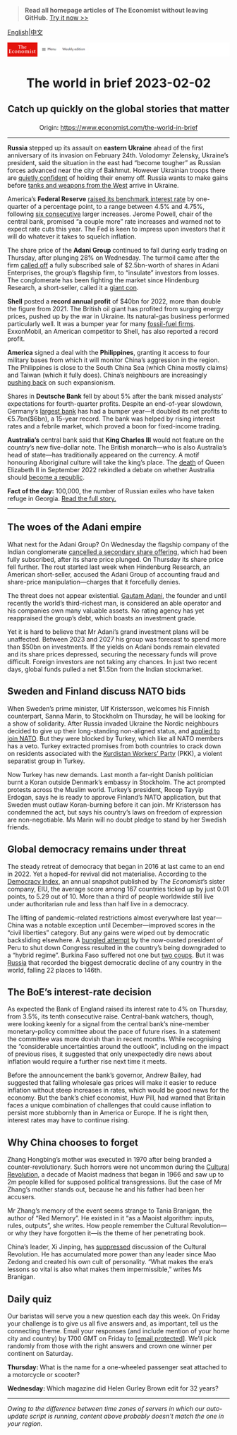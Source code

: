 > **Read all homepage articles of The Economist without leaving GitHub.** [Try it now >>](https://arielherself.github.io/te)

[English](https://github.com/arielherself/espresso/blob/main/README.md)|[中文](https://github-com.translate.goog/arielherself/espresso/blob/main/README.md?_x_tr_sl=en&_x_tr_tl=zh-CN&_x_tr_hl=zh-CN&_x_tr_pto=wapp)



![The Economist](menubar.png)

# <p align="center">The world in brief 2023-02-02</p>

## <p align="center">Catch up quickly on the global stories that matter</p>

<p align="center">Origin: <a href="https://www.economist.com/the-world-in-brief">https://www.economist.com/the-world-in-brief</a><hr>

<strong>Russia </strong>stepped up its assault on <strong>eastern</strong> <strong>Ukraine</strong> ahead of the first anniversary of its invasion on February 24th. Volodomyr Zelensky, Ukraine’s president, said the situation in the east had “become tougher” as Russian forces advanced near the city of Bakhmut. However Ukrainian troops there are [quietly confident](https://www.economist.com/europe/2023/02/01/ukraines-troops-in-the-east-are-quietly-confident) of holding their enemy off. Russia wants to make gains before [tanks and weapons from the West](https://www.economist.com/the-economist-explains/2023/01/25/what-makes-germanys-leopard-2-tank-the-best-fit-for-ukraine) arrive in Ukraine.

America’s <strong>Federal Reserve</strong> [raised its benchmark interest rate](https://www.economist.com/finance-and-economics/2023/02/01/rallying-markets-suffer-from-a-doveish-illusion) by one-quarter of a percentage point, to a range between 4.5% and 4.75%, following [six consecutive](https://www.economist.com/finance-and-economics/2022/12/13/americas-inflation-fever-may-be-breaking-at-last) larger increases. Jerome Powell, chair of the central bank, promised “a couple more” rate increases and warned not to expect rate cuts this year. The Fed is keen to impress upon investors that it will do whatever it takes to squelch inflation.

The share price of the <strong>Adani Group </strong>continued to fall during early trading on Thursday, after plunging 28% on Wednesday. The turmoil came after the firm [called off](https://www.economist.com/business/2023/02/01/what-next-for-gautam-adanis-embattled-empire) a fully subscribed sale of $2.5bn-worth of shares in Adani Enterprises, the group’s flagship firm, to “insulate” investors from losses. The conglomerate has been fighting the market since Hindenburg Research, a short-seller, called it a [giant con](https://www.economist.com/leaders/2023/01/31/nagging-questions-over-the-adani-empire-wont-go-away).

<strong>Shell</strong> posted a <strong>record annual profit</strong> of $40bn for 2022, more than double the figure from 2021. The British oil giant has profited from surging energy prices, pushed up by the war in Ukraine. Its natural-gas business performed particularly well. It was a bumper year for many [fossil-fuel firms](https://www.economist.com/business/can-big-oils-bounce-back-last/21807153). ExxonMobil, an American competitor to Shell, has also reported a record profit.

<strong>America</strong> signed a deal with the <strong>Philippines</strong>, granting it access to four military bases from which it will monitor China’s aggression in the region. The Philippines is close to the South China Sea (which China mostly claims) and Taiwan (which it fully does). China’s neighbours are increasingly [pushing back](https://www.economist.com/asia/2023/02/01/chinas-put-upon-maritime-neighbours-are-pushing-back) on such expansionism.

Shares in <strong>Deutsche Bank</strong> fell by about 5% after the bank missed analysts’ expectations for fourth-quarter profits. Despite an end-of-year slowdown, Germany’s [largest bank](https://www.economist.com/finance-and-economics/2022/01/29/has-deutsche-bank-turned-the-corner) has had a bumper year—it doubled its net profits to €5.7bn($6bn), a 15-year record. The bank was helped by rising interest rates and a febrile market, which proved a boon for fixed-income trading.

<strong>Australia’s</strong> central bank said that <strong>King Charles III</strong> would not feature on the country’s new five-dollar note. The British monarch—who is also Australia’s head of state—has traditionally appeared on the currency. A motif honouring Aboriginal culture will take the king’s place. The [death](https://www.economist.com/leaders/2022/09/08/the-death-of-elizabeth-ii-marks-the-end-of-an-era) of Queen Elizabeth II in September 2022 rekindled a debate on whether Australia should [become a republic](https://www.economist.com/international/2022/09/09/some-of-the-new-kings-realms-may-become-republics).

<strong>Fact of the day:</strong> 100,000, the number of Russian exiles who have taken refuge in Georgia. [Read the full story.](https://www.economist.com/europe/2023/01/31/georgia-is-drifting-into-the-kremlins-orbit)

----------

## The woes of the Adani empire

What next for the Adani Group? On Wednesday the flagship company of the Indian conglomerate [cancelled a secondary share offering](https://www.economist.com/business/2023/02/01/what-next-for-gautam-adanis-embattled-empire), which had been fully subscribed, after its share price plunged. On Thursday its share price fell further. The rout started last week when Hindenburg Research, an American short-seller, accused the Adani Group of accounting fraud and share-price manipulation—charges that it forcefully denies.

The threat does not appear existential. [Gautam Adani](https://www.economist.com/the-economist-explains/2023/01/31/who-is-gautam-adani), the founder and until recently the world’s third-richest man, is considered an able operator and his companies own many valuable assets. No rating agency has yet reappraised the group’s debt, which boasts an investment grade.

Yet it is hard to believe that Mr Adani’s grand investment plans will be unaffected. Between 2023 and 2027 his group was forecast to spend more than $50bn on investments. If the yields on Adani bonds remain elevated and its share prices depressed, securing the necessary funds will prove difficult. Foreign investors are not taking any chances. In just two recent days, global funds pulled a net $1.5bn from the Indian stockmarket.

## Sweden and Finland discuss NATO bids

When Sweden’s prime minister, Ulf Kristersson, welcomes his Finnish counterpart, Sanna Marin, to Stockholm on Thursday, he will be looking for a show of solidarity. After Russia invaded Ukraine the Nordic neighbours decided to give up their long-standing non-aligned status, and [applied to join NATO](https://www.economist.com/leaders/2022/05/15/in-applying-to-nato-finland-and-sweden-give-the-lie-to-putins-claims). But they were blocked by Turkey, which like all NATO members has a veto. Turkey extracted promises from both countries to crack down on residents associated with the [Kurdistan Workers’ Party](https://www.economist.com/the-economist-explains/2022/06/28/what-is-the-pkk) (PKK), a violent separatist group in Turkey.

Now Turkey has new demands. Last month a far-right Danish politician burnt a Koran outside Denmark’s embassy in Stockholm. The act prompted protests across the Muslim world. Turkey’s president, Recep Tayyip Erdogan, says he is ready to approve Finland’s NATO application, but that Sweden must outlaw Koran-burning before it can join. Mr Kristersson has condemned the act, but says his country’s laws on freedom of expression are non-negotiable. Ms Marin will no doubt pledge to stand by her Swedish friends.

## Global democracy remains under threat

The steady retreat of democracy that began in 2016 at last came to an end in 2022. Yet a hoped-for revival did not materialise. According to the [Democracy Index](https://www.eiu.com/n/campaigns/democracy-index-2022/?utm_source=economist&amp;utm_medium=espresso&amp;utm_campaign=democracy-index-2022), an annual snapshot published by <em>The Economist</em>’s sister company, EIU, the average score among 167 countries ticked up by just 0.01 points, to 5.29 out of 10. More than a third of people worldwide still live under authoritarian rule and less than half live in a democracy. 

The lifting of pandemic-related restrictions almost everywhere last year—China was a notable exception until December—improved scores in the “civil liberties” category. But any gains were wiped out by democratic backsliding elsewhere. A [bungled attempt](https://www.economist.com/the-americas/2022/12/07/after-a-bungled-coup-attempt-perus-president-falls) by the now-ousted president of Peru to shut down Congress resulted in the country’s being downgraded to a “hybrid regime”. Burkina Faso suffered not one but [two coups](https://www.economist.com/middle-east-and-africa/2022/10/01/for-the-second-time-this-year-soldiers-stage-a-coup-in-burkina-faso). But it was [Russia](https://www.economist.com/international/how-vladimir-putin-provokes-and-complicates-the-struggle-against-autocracy/21808339) that recorded the biggest democratic decline of any country in the world, falling 22 places to 146th.

## The BoE’s interest-rate decision

As expected the Bank of England raised its interest rate to 4% on Thursday, from 3.5%, its tenth consecutive raise. Central-bank watchers, though, were looking keenly for a signal from the central bank’s nine-member monetary-policy committee about the pace of future rises. In a statement the committee was more dovish than in recent months. While recognising the “considerable uncertainties around the outlook”, including on the impact of previous rises, it suggested that only unexpectedly dire news about inflation would require a further rise next time it meets.

Before the announcement the bank’s governor, Andrew Bailey, had suggested that falling wholesale gas prices will make it easier to reduce inflation without steep increases in rates, which would be good news for the economy. But the bank’s chief economist, Huw Pill, had warned that Britain faces a unique combination of challenges that could cause inflation to persist more stubbornly than in America or Europe. If he is right then, interest rates may have to continue rising.

## Why China chooses to forget

Zhang Hongbing’s mother was executed in 1970 after being branded a counter-revolutionary. Such horrors were not uncommon during the [Cultural Revolution](https://www.economist.com/china/2016/05/14/it-was-the-worst-of-times), a decade of Maoist madness that began in 1966 and saw up to 2m people killed for supposed political transgressions. But the case of Mr Zhang’s mother stands out, because he and his father had been her accusers.

Mr Zhang’s memory of the event seems strange to Tania Branigan, the author of “Red Memory”. He existed in it “as a Maoist algorithm: inputs, rules, outputs”, she writes. How people remember the Cultural Revolution—or why they have forgotten it—is the theme of her penetrating book.

China’s leader, Xi Jinping, has [suppressed](https://www.economist.com/china/2021/11/06/xi-jinping-is-rewriting-history-to-justify-his-rule-for-years-to-come) discussion of the Cultural Revolution. He has accumulated more power than any leader since Mao Zedong and created his own cult of personality. “What makes the era’s lessons so vital is also what makes them impermissible,” writes Ms Branigan.

## Daily quiz

Our baristas will serve you a new question each day this week. On Friday your challenge is to give us all five answers and, as important, tell us the connecting theme. Email your responses (and include mention of your home city and country) by 1700 GMT on Friday to [<span class="__cf_email__" data-cfemail="1b4a6e72615e686b697e6868745b7e787475747672686f35787476">[email&#160;protected]</span>](https://mail.google.com/mail/?view=cm&amp;fs=1&amp;tf=1&amp;to=QuizEspresso@economist.com). We’ll pick randomly from those with the right answers and crown one winner per continent on Saturday.

<strong>Thursday: </strong>What is the name for a one-wheeled passenger seat attached to a motorcycle or scooter?  
  
<strong>Wednesday: </strong>Which magazine did Helen Gurley Brown edit for 32 years?

----------

*Owing to the difference between time zones of servers in which our auto-update script is running, content above probably doesn't match the one in your region.*
